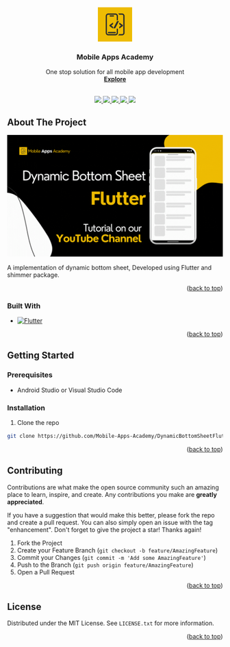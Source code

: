 
<a name="readme-top"></a>


<!-- PROJECT SHIELDS -->
<!--
*** I'm using markdown "reference style" links for readability.
*** Reference links are enclosed in brackets [ ] instead of parentheses ( ).
*** See the bottom of this document for the declaration of the reference variables
*** for contributors-url, forks-url, etc. This is an optional, concise syntax you may use.
*** https://www.markdownguide.org/basic-syntax/#reference-style-links
-->



<!-- PROJECT LOGO -->
<br />
<div align="center">
  <a href="https://www.youtube.com/@MobileAppsAcademy">
    <img src="images/logo.png" alt="Logo" width="80" height="80">
  </a>


  <h3 align="center">Mobile Apps Academy</h3>

  <p align="center">
    One stop solution for all mobile app development
    <br />
    <a href="https://www.youtube.com/@MobileAppsAcademy"><strong>Explore</strong></a>
    <br />
    <br />
  </p>
</div>

<p align="center">
  <a href="https://www.youtube.com/@MobileAppsAcademy">
    <img src="https://img.shields.io/badge/youtube-696969.svg?style=for-the-badge&logo=youtube&colorB=555">
  </a>

  <a href="https://github.com/Mobile-Apps-Academy/MobileAppsAcademyLicense/blob/main/LICENSE.txt">
    <img src="https://img.shields.io/github/license/othneildrew/Best-README-Template.svg?style=for-the-badge">
  </a>

  <a href="https://medium.com/@mobileappsacademy">
    <img src="https://img.shields.io/badge/medium-696969?style=for-the-badge&logo=medium&logoColor=white">
  </a>

  <a href="https://www.linkedin.com/company/mobile-apps-academy">
    <img src="https://img.shields.io/badge/linkedin-696969?style=for-the-badge&logo=linkedin&logoColor=white">
  </a>

  <a href="https://twitter.com/MobileAppsAcdmy">
    <img src="https://img.shields.io/badge/twitter-696969?style=for-the-badge&logo=twitter&logoColor=white">
  </a>
  
</p>

<!-- ABOUT THE PROJECT -->
## About The Project

[![Product Name Screen Shot][product-screenshot]](https://www.youtube.com/@MobileAppsAcademy?sub_confirmation=1)

A implementation of dynamic bottom sheet, Developed using Flutter and shimmer package.

<p align="right">(<a href="#readme-top">back to top</a>)</p>


### Built With

* [![Flutter][Flutter]][Flutter-url]

<p align="right">(<a href="#readme-top">back to top</a>)</p>


<!-- GETTING STARTED -->
## Getting Started


### Prerequisites

* Android Studio or Visual Studio Code

### Installation

1. Clone the repo
```sh
git clone https://github.com/Mobile-Apps-Academy/DynamicBottomSheetFlutter.git

```

<p align="right">(<a href="#readme-top">back to top</a>)</p>


<!-- CONTRIBUTING -->
## Contributing

Contributions are what make the open source community such an amazing place to learn, inspire, and create. Any contributions you make are **greatly appreciated**.

If you have a suggestion that would make this better, please fork the repo and create a pull request. You can also simply open an issue with the tag "enhancement".
Don't forget to give the project a star! Thanks again!

1. Fork the Project
2. Create your Feature Branch (`git checkout -b feature/AmazingFeature`)
3. Commit your Changes (`git commit -m 'Add some AmazingFeature'`)
4. Push to the Branch (`git push origin feature/AmazingFeature`)
5. Open a Pull Request

<p align="right">(<a href="#readme-top">back to top</a>)</p>



<!-- LICENSE -->
## License

Distributed under the MIT License. See `LICENSE.txt` for more information.

<p align="right">(<a href="#readme-top">back to top</a>)</p>

<!-- MARKDOWN LINKS & IMAGES -->
<!-- https://www.markdownguide.org/basic-syntax/#reference-style-links -->
[license-shield]: https://img.shields.io/github/license/othneildrew/Best-README-Template.svg?style=for-the-badge
[license-url]: https://github.com/Mobile-Apps-Academy/MobileAppsAcademyLicense/blob/main/LICENSE.txt

[youtube-shield]: https://img.shields.io/badge/youtube-808080.svg?style=for-the-badge&logo=youtube&colorB=555
[youtube-url]: https://www.youtube.com/@MobileAppsAcademy



[Flutter]: https://img.shields.io/badge/flutter-696969?style=for-the-badge&logo=flutter&logoColor=white
[Flutter-url]: https://developer.apple.com/xcode/flutter/

[Medium]: https://img.shields.io/badge/medium-696969?style=for-the-badge&logo=medium&logoColor=white
[Medium-url]: https://medium.com/@mobileappsacademy

[LinkedIn]: https://img.shields.io/badge/linkedin-696969?style=for-the-badge&logo=linkedin&logoColor=white
[LinkedIn-url]: https://www.linkedin.com/company/mobile-apps-academy

[Twitter]: https://img.shields.io/badge/twitter-696969?style=for-the-badge&logo=twitter&logoColor=white
[Twitter-url]: https://twitter.com/MobileAppsAcdmy

[product-screenshot]: images/screenshot.gif
